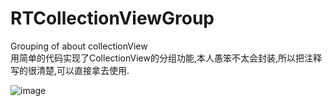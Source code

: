 # RTCollectionViewGroup
Grouping of about collectionView  
用简单的代码实现了CollectionView的分组功能,本人愚笨不太会封装,所以把注释写的很清楚,可以直接拿去使用.

 ![image](https://github.com/RabbitBell/RTCollectionViewGroup/raw/master/CollectionView.gif)